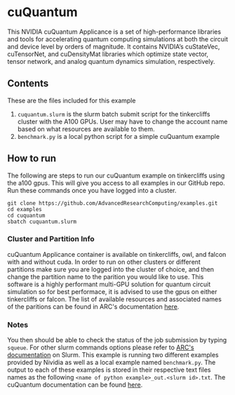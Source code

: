 # cuQuantum
This NVIDIA cuQuantum Applicance is a set of high-performance libraries and tools for accelerating quantum computing simulations at both the circuit and device level by orders of magnitude.
It contains NVIDIA’s cuStateVec, cuTensorNet, and cuDensityMat libraries which optimize state vector, tensor network, and analog quantum dynamics simulation, respectively. 

## Contents
These are the files included for this example
1. `cuquantum.slurm` is the slurm batch submit script for the tinkercliffs cluster with the A100 GPUs. User may have to change the account name based on what resources are available to them. 
2. `benchmark.py` is a local python script for a simple cuQuantum example

## How to run
The following are steps to run our cuQuantum example on tinkercliffs using the a100 gpus. This will give you access to all examples in our GitHub repo. Run these commands once you have logged into a cluster. 

``` 
git clone https://github.com/AdvancedResearchComputing/examples.git
cd examples
cd cuquantum
sbatch cuquantum.slurm 
```

### Cluster and Partition Info
cuQuantum Applicance container is available on tinkercliffs, owl, and falcon with and without cuda. 
In order to run on other clusters or different partitions make sure you are logged into the cluster of choice, and then change the partition name to the parition you would like to use.
This software is a highly performant multi-GPU solution for quantum circuit simulation so for best performace, it is advised to use the gpus on either tinkercliffs or falcon.
The list of available resources and associated names of the paritions can be found in ARC's documentation [here](https://www.docs.arc.vt.edu/resources/compute.html). 

### Notes
You then should be able to check the status of the job submission by typing `squeue`. 
For other slurm commands options please refer to [ARC's documentation](https://www.docs.arc.vt.edu/usage/more-slurm.html#more-slurm) on Slurm.
This example is running two different examples provided by Nividia as well as a local example named `benchmark.py`. 
The output to each of these examples is stored in their respective text files names as the following `<name of python example>_out.<slurm id>.txt`.
The cuQuantum documentation can be found [here](https://docs.nvidia.com/cuda/cuquantum/latest/index.html).

